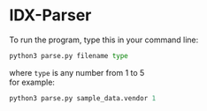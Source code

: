 # IDX-Parser
To run the program, type this in your command line:
```python
python3 parse.py filename type
``` 
where ```type``` is any number from 1 to 5\
for example:
```python
python3 parse.py sample_data.vendor 1
```

